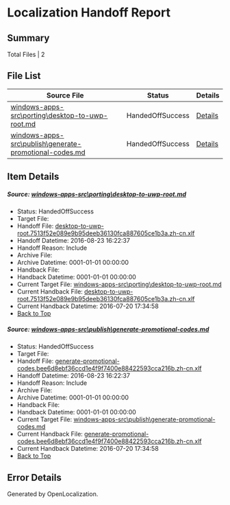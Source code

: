 # <a name='report-top'></a> Localization Handoff Report

## Summary
 Total Files | 2

## File List
 Source File | Status | Details 
 ----------- | ------ | ------- 
 [windows-apps-src\porting\desktop-to-uwp-root.md](https://github.com/Microsoft/windows-apps/blob/eeb7aeace986401e415127e4b2376ae182c135b5/windows-apps-src/porting/desktop-to-uwp-root.md) | HandedOffSuccess | [Details](#e4f465a057ce6e39cb1c57d7e8e6643e8002ab544846)
 [windows-apps-src\publish\generate-promotional-codes.md](https://github.com/Microsoft/windows-apps/blob/a92f642b2d28eb801106388648455752c10e013a/windows-apps-src/publish/generate-promotional-codes.md) | HandedOffSuccess | [Details](#cf1f6cf680d4ae57513dde2c6a356e8ba4b1cb565005)

## Item Details
##### <a name='e4f465a057ce6e39cb1c57d7e8e6643e8002ab544846'></a> Source: [windows-apps-src\porting\desktop-to-uwp-root.md](https://github.com/Microsoft/windows-apps/blob/eeb7aeace986401e415127e4b2376ae182c135b5/windows-apps-src/porting/desktop-to-uwp-root.md)
* Status: HandedOffSuccess
* Target File: 
* Handoff File: [desktop-to-uwp-root.7513f52e089e9b95deeb36130fca887605ce1b3a.zh-cn.xlf](https://github.com/Microsoft/WDG.handoff/blob/173aba7f8cbd90d928081f28be4f467f02d0fa33/ol-handoff/Microsoft/windows-apps.zh-cn/master/desktop-to-uwp-root.7513f52e089e9b95deeb36130fca887605ce1b3a.zh-cn.xlf)
* Handoff Datetime: 2016-08-23 16:22:37
* Handoff Reason: Include
* Archive File: 
* Archive Datetime: 0001-01-01 00:00:00
* Handback File: 
* Handback Datetime: 0001-01-01 00:00:00
* Current Target File: [windows-apps-src\porting\desktop-to-uwp-root.md](https://github.com/Microsoft/windows-apps.zh-cn/blob/32ed88f8e6b89946bfa394c621c09bde4565e407/windows-apps-src/porting/desktop-to-uwp-root.md)
* Current Handback File: [desktop-to-uwp-root.7513f52e089e9b95deeb36130fca887605ce1b3a.zh-cn.xlf](https://github.com/Microsoft/WDG.handback/blob/7f934e6edca1ecf88a8bb5c9968f789c84e1b237/ol-handback/Microsoft/windows-apps.zh-cn/master/desktop-to-uwp-root.7513f52e089e9b95deeb36130fca887605ce1b3a.zh-cn.xlf)
* Current Handback Datetime: 2016-07-20 17:34:58
* [Back to Top](#report-top)

##### <a name='cf1f6cf680d4ae57513dde2c6a356e8ba4b1cb565005'></a> Source: [windows-apps-src\publish\generate-promotional-codes.md](https://github.com/Microsoft/windows-apps/blob/a92f642b2d28eb801106388648455752c10e013a/windows-apps-src/publish/generate-promotional-codes.md)
* Status: HandedOffSuccess
* Target File: 
* Handoff File: [generate-promotional-codes.bee6d8ebf36ccd1e4f9f7400e88422593cca216b.zh-cn.xlf](https://github.com/Microsoft/WDG.handoff/blob/173aba7f8cbd90d928081f28be4f467f02d0fa33/ol-handoff/Microsoft/windows-apps.zh-cn/master/generate-promotional-codes.bee6d8ebf36ccd1e4f9f7400e88422593cca216b.zh-cn.xlf)
* Handoff Datetime: 2016-08-23 16:22:37
* Handoff Reason: Include
* Archive File: 
* Archive Datetime: 0001-01-01 00:00:00
* Handback File: 
* Handback Datetime: 0001-01-01 00:00:00
* Current Target File: [windows-apps-src\publish\generate-promotional-codes.md](https://github.com/Microsoft/windows-apps.zh-cn/blob/32ed88f8e6b89946bfa394c621c09bde4565e407/windows-apps-src/publish/generate-promotional-codes.md)
* Current Handback File: [generate-promotional-codes.bee6d8ebf36ccd1e4f9f7400e88422593cca216b.zh-cn.xlf](https://github.com/Microsoft/WDG.handback/blob/7f934e6edca1ecf88a8bb5c9968f789c84e1b237/ol-handback/Microsoft/windows-apps.zh-cn/master/generate-promotional-codes.bee6d8ebf36ccd1e4f9f7400e88422593cca216b.zh-cn.xlf)
* Current Handback Datetime: 2016-07-20 17:34:58
* [Back to Top](#report-top)


## Error Details

Generated by OpenLocalization.
